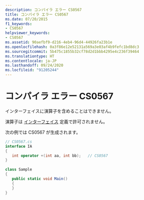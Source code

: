 ```yaml
---
description: コンパイラ エラー CS0567
title: コンパイラ エラー CS0567
ms.date: 07/20/2015
f1_keywords:
- CS0567
helpviewer_keywords:
- CS0567
ms.assetid: 90aefbf9-d216-4eb4-96d4-44926fa23b1e
ms.openlocfilehash: 0a3f86e12e52131a569a3e03af4b9fefc1bd8dc3
ms.sourcegitcommit: 5b475c1855b32cf78d2d1bbb4295e4c236f39464
ms.translationtype: HT
ms.contentlocale: ja-JP
ms.lasthandoff: 09/24/2020
ms.locfileid: "91205244"
---
```

# <a name="compiler-error-cs0567"></a>コンパイラ エラー CS0567

インターフェイスに演算子を含めることはできません。  
  
 演算子は [インターフェイス](../language-reference/keywords/interface.md) 定義で許可されません。  
  
 次の例では CS0567 が生成されます。  
  
```csharp  
// CS0567.cs  
interface IA  
{  
   int operator +(int aa, int bb);   // CS0567  
}  
  
class Sample  
{  
   public static void Main()
   {  
   }  
}  
```

